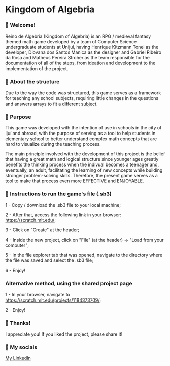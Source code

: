 # Kingdom of Algebria

### 🚀 Welcome!
Reino de Algebria (Kingdom of Algebria) is an RPG / medieval fantasy themed math game developed by a team of Computer Science undergraduate students at Unijuí, having Henrique Kitzmann Tonel as the developer, Diovana dos Santos Manica as the designer and Gabriel Ribeiro da Rosa and Matheus Pereira Stroher as the team responsible for the documentation of all of the steps, from ideation and development to the implementation of the project.

### 🧬 About the structure
Due to the way the code was structured, this game serves as a framework for teaching any school subjects, requiring little changes in the questions and answers arrays to fit a different subject.

### 🎯 Purpose
This game was developed with the intention of use in schools in the city of Ijuí and abroad, with the purpose of serving as a tool to help students in elementary school to better understand complex math concepts that are hard to visualize during the teaching process.

The main principle involved with the development of this project is the belief that having a great math and logical structure since younger ages greatly benefits the thinking process when the indivual becomes a teenager and, eventually, an adult, facilitating the learning of new concepts while building stronger problem-solving skills. Therefore, the present game serves as a tool to make that process even more EFFECTIVE and ENJOYABLE.

### 📝 Instructions to run the game's file (.sb3)

1 - Copy / download the .sb3 file to your local machine;

2 - After that, access the following link in your browser: https://scratch.mit.edu/;

3 - Click on "Create" at the header;

4 - Inside the new project, click on "File" (at the header) -> "Load from your computer";

5 - In the file explorer tab that was opened, navigate to the directory where the file was saved and select the .sb3 file;

6 - Enjoy!

### Alternative method, using the shared project page

1 - In your browser, navigate to https://scratch.mit.edu/projects/1184373709/;

2 - Enjoy!

### 🙌 Thanks!

I appreciate you! If you liked the project, please share it!

### 🔗 My socials

[My LinkedIn](https://www.linkedin.com/in/henrique-kitzmann-tonel-179a55213/)
